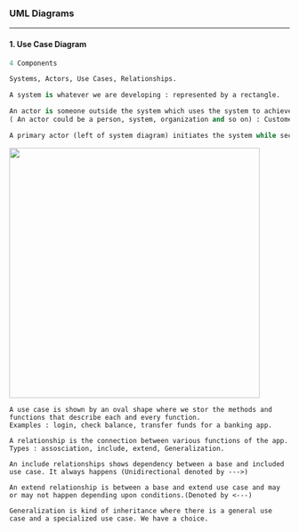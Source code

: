 ### UML Diagrams 

---

#### 1. Use Case Diagram 

```py
4 Components 

Systems, Actors, Use Cases, Relationships.

A system is whatever we are developing : represented by a rectangle.

An actor is someone outside the system which uses the system to achieve a certain goal. 
( An actor could be a person, system, organization and so on) : Customer : External Objects

A primary actor (left of system diagram) initiates the system while secondary actor (right of system in diagram) corresponds to it.
```

<p>
  <img src = "https://user-images.githubusercontent.com/95117634/197755848-4bbe5c2c-fc2e-4696-a8b0-69feb824f122.png", height="450",width="1000">
</p>

```
A use case is shown by an oval shape where we stor the methods and functions that describe each and every function.
Examples : login, check balance, transfer funds for a banking app.

A relationship is the connection between various functions of the app.
Types : assosciation, include, extend, Generalization.

An include relationships shows dependency between a base and included use case. It always happens (Unidirectional denoted by --->)

An extend relationship is between a base and extend use case and may or may not happen depending upon conditions.(Denoted by <---)

Generalization is kind of inheritance where there is a general use case and a specialized use case. We have a choice.
```






